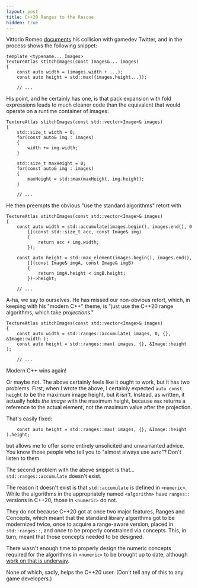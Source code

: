 ```yaml
---
layout: post
title: C++20 Ranges to the Rescue
hidden: true
---
```


Vittorio Romeo [documents](https://vittorioromeo.info/index/blog/gamedev_modern_cpp_thoughts.html)
his collision with gamedev Twitter, and in the process shows the following
snippet:

```
template <typename... Images>
TextureAtlas stitchImages(const Images&... images)
{
    const auto width = (images.width + ...);
    const auto height = std::max({images.height...});

    // ...
```

His point, and he certainly has one, is that pack expansion with fold
expressions leads to much cleaner code than the equivalent that would
operate on a runtime container of images:

```
TextureAtlas stitchImages(const std::vector<Image>& images)
{
    std::size_t width = 0;
    for(const auto& img : images)
    {
        width += img.width;
    }

    std::size_t maxHeight = 0;
    for(const auto& img : images)
    {
        maxHeight = std::max(maxHeight, img.height);
    }

    // ...
```

He then preempts the obvious "use the standard algorithms" retort with

```
TextureAtlas stitchImages(const std::vector<Image>& images)
{
    const auto width = std::accumulate(images.begin(), images.end(), 0
        [](const std::size_t acc, const Image& img)
        {
            return acc + img.width;
        });

    const auto height = std::max_element(images.begin(), images.end(),
        [](const Image& imgA, const Image& imgB)
        {
            return imgA.height < imgB.height;
        })->height;

    // ...
```

A-ha, we say to ourselves. He has missed our non-obvious retort, which,
in keeping with his "modern C++" theme, is "just use the C++20 range
algorithms, which take _projections_."

```
TextureAtlas stitchImages(const std::vector<Image>& images)
{
    const auto width = std::ranges::accumulate( images, 0, {}, &Image::width );
    const auto height = std::ranges::max( images, {}, &Image::height );

    // ...
```

Modern C++ wins again!

Or maybe not. The above certainly feels like it ought to work, but it has
two problems. First, when I wrote the above, I certainly expected
`auto const height` to be the maximum image height, but it isn't. Instead,
as written, it actually holds _the image_ with the maximum height, because
`max` returns a reference to the actual element, not the maximum value
after the projection.

That's easily fixed:
```
    const auto height = std::ranges::max( images, {}, &Image::height ).height;
```
but allows me to offer some entirely unsolicited and unwarranted advice. You
know those people who tell you to "almost always use `auto`"? Don't listen to
them.

The second problem with the above snippet is that... `std::ranges::accumulate`
doesn't exist.

The reason it doesn't exist is that `std::accumulate` is defined in `<numeric>`.
While the algorithms in the appropriately named `<algorithm>` have `ranges::`
versions in C++20, those in `<numeric>` do not.

They do not because C++20 got at once two major features, Ranges and Concepts,
which meant that the standard library algorithms got to be modernized twice,
once to acquire a range-aware version, placed in `std::ranges::`, and once to
be properly constrained via concepts. This, in turn, meant that those concepts
needed to be designed.

There wasn't enough time to properly design the numeric concepts required for
the algorithms in `<numeric>` to be brought up to date, although [work on that
is underway](http://www.open-std.org/jtc1/sc22/wg21/docs/papers/2019/p1813r0.pdf).

None of which, sadly, helps the C++20 user. (Don't tell any of this to any game
developers.)
